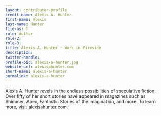 ```yaml
---
layout: contributor-profile
credit-name: Alexis A. Hunter
first-name: Alexis
last-name: Hunter
file-as: h
role: Author
role-2:
role-3:
title: Alexis A. Hunter — Work in Fireside
description:
twitter-handle:
profile-pic: alexis-a-hunter.jpg
website-url: alexisahunter.com
short-name: alexis-a-hunter
permalink: alexis-a-hunter
---
```

Alexis A. Hunter revels in the endless possibilities of speculative fiction.  Over fifty of her short stories have appeared in magazines such as Shimmer, Apex, Fantastic Stories of the Imagination, and more.  To learn more, visit [alexisahunter.com](http://www.alexisahunter.com).
